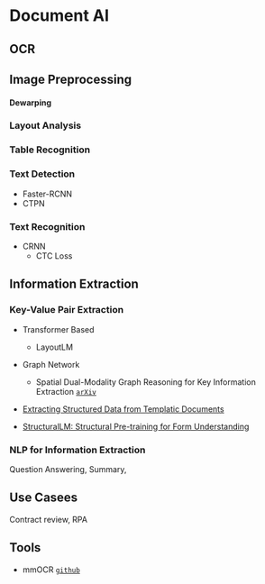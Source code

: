 # Document AI

## OCR

## Image Preprocessing

#### Dewarping

### Layout Analysis

### Table Recognition

### Text Detection

* Faster-RCNN
* CTPN


### Text Recognition

* CRNN
  * CTC Loss 

## Information Extraction

### Key-Value Pair Extraction

* Transformer Based
    * LayoutLM []()
* Graph Network
    * Spatial Dual-Modality Graph Reasoning for Key Information Extraction [`arXiv`](https://arxiv.org/abs/2103.14470)

* [Extracting Structured Data from Templatic Documents](https://ai.googleblog.com/2020/06/extracting-structured-data-from.html)
* [StructuralLM: Structural Pre-training for Form Understanding](https://arxiv.org/abs/2105.11210)

### NLP for Information Extraction

Question Answering, Summary, 

## Use Casees

Contract review, RPA



## Tools

* mmOCR [`github`](https://mmocr.readthedocs.io/en/latest/)

